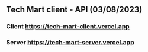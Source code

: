 ## **Tech Mart client - API (03/08/2023)**
### **Client** https://tech-mart-client.vercel.app
### **Server** https://tech-mart-server.vercel.app
